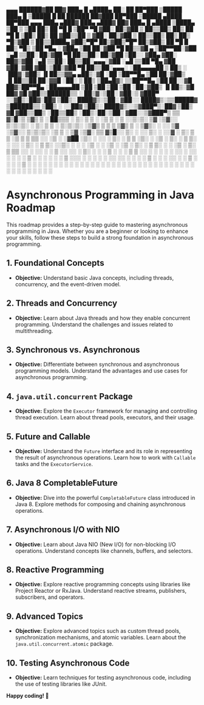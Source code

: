  ▄▄▄        ██████▓██   ██▓ ███▄    █  ▄████▄   ██░ ██  ██▀███   ▒█████   ███▄    █  ▒█████   █    ██   ██████     ██▓███   ██▀███   ▒█████    ▄████  ██▀███   ▄▄▄       ███▄ ▄███▓ ███▄ ▄███▓ ██▓ ███▄    █   ▄████ 
▒████▄    ▒██    ▒ ▒██  ██▒ ██ ▀█   █ ▒██▀ ▀█  ▓██░ ██▒▓██ ▒ ██▒▒██▒  ██▒ ██ ▀█   █ ▒██▒  ██▒ ██  ▓██▒▒██    ▒    ▓██░  ██▒▓██ ▒ ██▒▒██▒  ██▒ ██▒ ▀█▒▓██ ▒ ██▒▒████▄    ▓██▒▀█▀ ██▒▓██▒▀█▀ ██▒▓██▒ ██ ▀█   █  ██▒ ▀█▒
▒██  ▀█▄  ░ ▓██▄    ▒██ ██░▓██  ▀█ ██▒▒▓█    ▄ ▒██▀▀██░▓██ ░▄█ ▒▒██░  ██▒▓██  ▀█ ██▒▒██░  ██▒▓██  ▒██░░ ▓██▄      ▓██░ ██▓▒▓██ ░▄█ ▒▒██░  ██▒▒██░▄▄▄░▓██ ░▄█ ▒▒██  ▀█▄  ▓██    ▓██░▓██    ▓██░▒██▒▓██  ▀█ ██▒▒██░▄▄▄░
░██▄▄▄▄██   ▒   ██▒ ░ ▐██▓░▓██▒  ▐▌██▒▒▓▓▄ ▄██▒░▓█ ░██ ▒██▀▀█▄  ▒██   ██░▓██▒  ▐▌██▒▒██   ██░▓▓█  ░██░  ▒   ██▒   ▒██▄█▓▒ ▒▒██▀▀█▄  ▒██   ██░░▓█  ██▓▒██▀▀█▄  ░██▄▄▄▄██ ▒██    ▒██ ▒██    ▒██ ░██░▓██▒  ▐▌██▒░▓█  ██▓
 ▓█   ▓██▒▒██████▒▒ ░ ██▒▓░▒██░   ▓██░▒ ▓███▀ ░░▓█▒░██▓░██▓ ▒██▒░ ████▓▒░▒██░   ▓██░░ ████▓▒░▒▒█████▓ ▒██████▒▒   ▒██▒ ░  ░░██▓ ▒██▒░ ████▓▒░░▒▓███▀▒░██▓ ▒██▒ ▓█   ▓██▒▒██▒   ░██▒▒██▒   ░██▒░██░▒██░   ▓██░░▒▓███▀▒
 ▒▒   ▓▒█░▒ ▒▓▒ ▒ ░  ██▒▒▒ ░ ▒░   ▒ ▒ ░ ░▒ ▒  ░ ▒ ░░▒░▒░ ▒▓ ░▒▓░░ ▒░▒░▒░ ░ ▒░   ▒ ▒ ░ ▒░▒░▒░ ░▒▓▒ ▒ ▒ ▒ ▒▓▒ ▒ ░   ▒▓▒░ ░  ░░ ▒▓ ░▒▓░░ ▒░▒░▒░  ░▒   ▒ ░ ▒▓ ░▒▓░ ▒▒   ▓▒█░░ ▒░   ░  ░░ ▒░   ░  ░░▓  ░ ▒░   ▒ ▒  ░▒   ▒ 
  ▒   ▒▒ ░░ ░▒  ░ ░▓██ ░▒░ ░ ░░   ░ ▒░  ░  ▒    ▒ ░▒░ ░  ░▒ ░ ▒░  ░ ▒ ▒░ ░ ░░   ░ ▒░  ░ ▒ ▒░ ░░▒░ ░ ░ ░ ░▒  ░ ░   ░▒ ░       ░▒ ░ ▒░  ░ ▒ ▒░   ░   ░   ░▒ ░ ▒░  ▒   ▒▒ ░░  ░      ░░  ░      ░ ▒ ░░ ░░   ░ ▒░  ░   ░ 
  ░   ▒   ░  ░  ░  ▒ ▒ ░░     ░   ░ ░ ░         ░  ░░ ░  ░░   ░ ░ ░ ░ ▒     ░   ░ ░ ░ ░ ░ ▒   ░░░ ░ ░ ░  ░  ░     ░░         ░░   ░ ░ ░ ░ ▒  ░ ░   ░   ░░   ░   ░   ▒   ░      ░   ░      ░    ▒ ░   ░   ░ ░ ░ ░   ░ 
      ░  ░      ░  ░ ░              ░ ░ ░       ░  ░  ░   ░         ░ ░           ░     ░ ░     ░           ░                 ░         ░ ░        ░    ░           ░  ░       ░          ░    ░           ░       ░ 
                   ░ ░                ░                                                                                                                                                                              




# Asynchronous Programming in Java Roadmap

This roadmap provides a step-by-step guide to mastering asynchronous programming in Java. Whether you are a beginner or looking to enhance your skills, follow these steps to build a strong foundation in asynchronous programming.

## 1. Foundational Concepts

- **Objective:** Understand basic Java concepts, including threads, concurrency, and the event-driven model.

## 2. Threads and Concurrency

- **Objective:** Learn about Java threads and how they enable concurrent programming. Understand the challenges and issues related to multithreading.

## 3. Synchronous vs. Asynchronous

- **Objective:** Differentiate between synchronous and asynchronous programming models. Understand the advantages and use cases for asynchronous programming.

## 4. `java.util.concurrent` Package

- **Objective:** Explore the `Executor` framework for managing and controlling thread execution. Learn about thread pools, executors, and their usage.

## 5. Future and Callable

- **Objective:** Understand the `Future` interface and its role in representing the result of asynchronous operations. Learn how to work with `Callable` tasks and the `ExecutorService`.

## 6. Java 8 CompletableFuture

- **Objective:** Dive into the powerful `CompletableFuture` class introduced in Java 8. Explore methods for composing and chaining asynchronous operations.

## 7. Asynchronous I/O with NIO

- **Objective:** Learn about Java NIO (New I/O) for non-blocking I/O operations. Understand concepts like channels, buffers, and selectors.

## 8. Reactive Programming

- **Objective:** Explore reactive programming concepts using libraries like Project Reactor or RxJava. Understand reactive streams, publishers, subscribers, and operators.

## 9. Advanced Topics

- **Objective:** Explore advanced topics such as custom thread pools, synchronization mechanisms, and atomic variables. Learn about the `java.util.concurrent.atomic` package.

## 10. Testing Asynchronous Code

- **Objective:** Learn techniques for testing asynchronous code, including the use of testing libraries like JUnit.



**Happy coding! 🚀**
